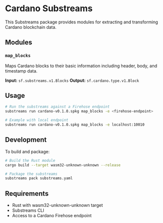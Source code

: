 # Cardano Substreams

This Substreams package provides modules for extracting and transforming Cardano blockchain data.

## Modules

### `map_blocks`

Maps Cardano blocks to their basic information including header, body, and timestamp data.

**Input:** `sf.substreams.v1.Blocks`
**Output:** `sf.cardano.type.v1.Block`

## Usage

```bash
# Run the substreams against a Firehose endpoint
substreams run cardano-v0.1.0.spkg map_blocks -e <firehose-endpoint>

# Example with local endpoint
substreams run cardano-v0.1.0.spkg map_blocks -e localhost:10010
```

## Development

To build and package:

```bash
# Build the Rust module
cargo build --target wasm32-unknown-unknown --release

# Package the substreams
substreams pack substreams.yaml
```

## Requirements

- Rust with wasm32-unknown-unknown target
- Substreams CLI
- Access to a Cardano Firehose endpoint
